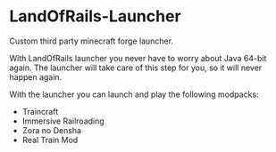 # LandOfRails-Launcher
Custom third party minecraft forge launcher.

With LandOfRails launcher you never have to worry about Java 64-bit again. The launcher will take care of this step for you, so it will never happen again.

With the launcher you can launch and play the following modpacks:
* Traincraft
* Immersive Railroading
* Zora no Densha
* Real Train Mod

